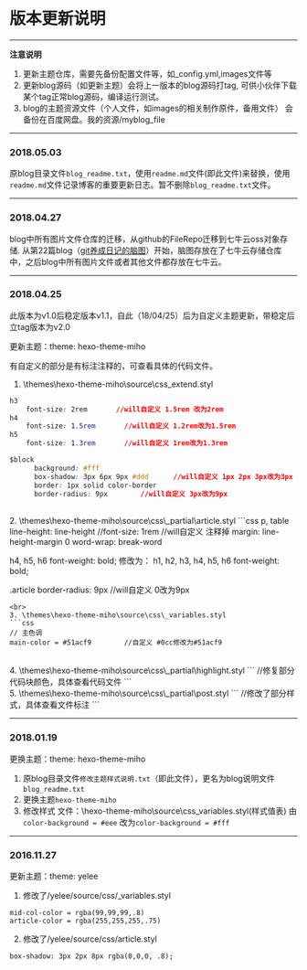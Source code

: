 # 版本更新说明


---


 **注意说明**
1. 更新主题仓库，需要先备份配置文件等，如_config.yml,images文件等
2. 更新blog源码（如更新主题）会将上一版本的blog源码打tag,
	可供小伙伴下载某个tag正常blog源码，编译运行测试。
3. blog的主题资源文件（个人文件，如images的相关制作原件，备用文件）
	会备份在百度网盘。我的资源/myblog_file

---

### 2018.05.03

原blog目录文件`blog_readme.txt`，使用`readme.md`文件(即此文件)来替换，使用`readme.md`文件记录博客的重要更新日志。暂不删除`blog_readme.txt`文件。

---

### 2018.04.27
blog中所有图片文件仓库的迁移，从github的FileRepo迁移到七牛云oss对象存储.
从第22篇blog（[git养成日记的脑图][1]）开始，脑图存放在了七牛云存储仓库中，之后blog中所有图片文件或者其他文件都存放在七牛云。

---

### 2018.04.25

此版本为v1.0后稳定版本v1.1，自此（18/04/25）后为自定义主题更新，带稳定后立tag版本为v2.0

更新主题：theme: hexo-theme-miho

有自定义的部分是有标注注释的，可查看具体的代码文件。

1. \themes\hexo-theme-miho\source\css\_extend.styl
```css
h3
	font-size: 2rem       //will自定义 1.5rem 改为2rem
h4
	font-size: 1.5rem       //will自定义 1.2rem改为1.5rem
h5
	font-size: 1.3rem       //will自定义 1rem改为1.3rem
```

```css
$block
	  background: #fff
	  box-shadow: 3px 6px 9px #ddd		//will自定义 1px 2px 3px改为3px 6px 9px
	  border: 1px solid color-border
	  border-radius: 9px		//will自定义 3px改为9px
```
<br>
2. \themes\hexo-theme-miho\source\css\_partial\article.styl
```css
p, table
		line-height: line-height
		//font-size: 1rem       //will自定义 注释掉
		margin: line-height-margin 0
		word-wrap: break-word
		
h4, h5, h6
	font-weight: bold;
修改为：
h1, h2, h3, h4, h5, h6
	font-weight: bold;
	
.article
	border-radius: 9px		//will自定义 0改为9px
```
<br>
3. \themes\hexo-theme-miho\source\css\_variables.styl
```css
// 主色调
main-color = #51acf9		//自定义 #0cc修改为#51acf9
```
<br>
4. \themes\hexo-theme-miho\source\css\_partial\highlight.styl
```
    //修复部分代码块颜色，具体查看代码文件
```
<br>
5. \themes\hexo-theme-miho\source\css\_partial\post.styl
```
	//修改了部分样式，具体查看文件标注
```

---

### 2018.01.19

更换主题：theme: hexo-theme-miho

1. 原blog目录文件`修改主题样式说明.txt`（即此文件），更名为blog说明文件`blog_readme.txt`
2. 更换主题`hexo-theme-miho `
3. 修改样式
文件：\hexo-theme-miho\source\css\_variables.styl(样式值表)
由`color-background = #eee` 改为`color-background = #fff `

---

### 2016.11.27

更新主题：theme: yelee

1. 修改了/yelee/source/css/_variables.styl
```
mid-col-color = rgba(99,99,99,.8)
article-color = rgba(255,255,255,.75)
```

2. 修改了/yelee/source/css/article.styl
```
box-shadow: 3px 2px 8px rgba(0,0,0, .8);
```

[1]: https://github.com/williamHappy/williamHappy.github.io/blob/blog_source/source/_posts/22_2018-04-26_git%E5%85%BB%E6%88%90%E6%97%A5%E8%AE%B0.md
